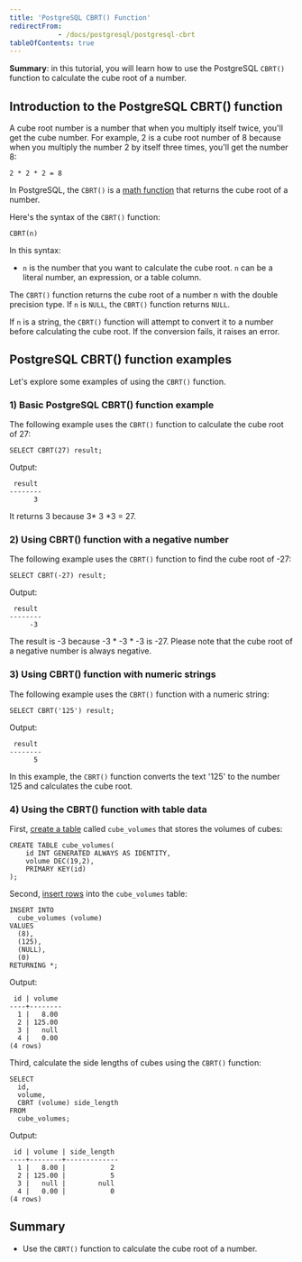 ```yaml
---
title: 'PostgreSQL CBRT() Function'
redirectFrom: 
            - /docs/postgresql/postgresql-cbrt
tableOfContents: true
---
```



**Summary**: in this tutorial, you will learn how to use the PostgreSQL `CBRT()` function to calculate the cube root of a number.





## Introduction to the PostgreSQL CBRT() function





A cube root number is a number that when you multiply itself twice, you'll get the cube number. For example, 2 is a cube root number of 8 because when you multiply the number 2 by itself three times, you'll get the number 8:





```
2 * 2 * 2 = 8
```





In PostgreSQL, the `CBRT()` is a [math function](/docs/postgresql/postgresql-math-functions) that returns the cube root of a number.





Here's the syntax of the `CBRT()` function:





```
CBRT(n)
```





In this syntax:





- `n` is the number that you want to calculate the cube root. `n` can be a literal number, an expression, or a table column.





The `CBRT()` function returns the cube root of a number n with the double precision type. If `n` is `NULL`, the `CBRT()` function returns `NULL`.





If `n` is a string, the `CBRT()` function will attempt to convert it to a number before calculating the cube root. If the conversion fails, it raises an error.





## PostgreSQL CBRT() function examples





Let's explore some examples of using the `CBRT()` function.





### 1) Basic PostgreSQL CBRT() function example





The following example uses the `CBRT()` function to calculate the cube root of 27:





```
SELECT CBRT(27) result;
```





Output:





```
 result
--------
      3
```





It returns 3 because 3\* 3 \*3 = 27.





### 2) Using CBRT() function with a negative number





The following example uses the `CBRT()` function to find the cube root of -27:





```
SELECT CBRT(-27) result;
```





Output:





```
 result
--------
     -3
```





The result is -3 because -3 \* -3 \* -3 is -27. Please note that the cube root of a negative number is always negative.





### 3) Using CBRT() function with numeric strings





The following example uses the `CBRT()` function with a numeric string:





```
SELECT CBRT('125') result;
```





Output:





```
 result
--------
      5
```





In this example, the `CBRT()` function converts the text '125' to the number 125 and calculates the cube root.





### 4) Using the CBRT() function with table data





First, [create a table](/docs/postgresql/postgresql-create-table) called `cube_volumes` that stores the volumes of cubes:





```
CREATE TABLE cube_volumes(
    id INT GENERATED ALWAYS AS IDENTITY,
    volume DEC(19,2),
    PRIMARY KEY(id)
);
```





Second, [insert rows](/docs/postgresql/postgresql-insert-multiple-rows) into the `cube_volumes` table:





```
INSERT INTO
  cube_volumes (volume)
VALUES
  (8),
  (125),
  (NULL),
  (0)
RETURNING *;
```





Output:





```
 id | volume
----+--------
  1 |   8.00
  2 | 125.00
  3 |   null
  4 |   0.00
(4 rows)
```





Third, calculate the side lengths of cubes using the `CBRT()` function:





```
SELECT
  id,
  volume,
  CBRT (volume) side_length
FROM
  cube_volumes;
```





Output:





```
 id | volume | side_length
----+--------+-------------
  1 |   8.00 |           2
  2 | 125.00 |           5
  3 |   null |        null
  4 |   0.00 |           0
(4 rows)
```





## Summary





- Use the `CBRT()` function to calculate the cube root of a number.


